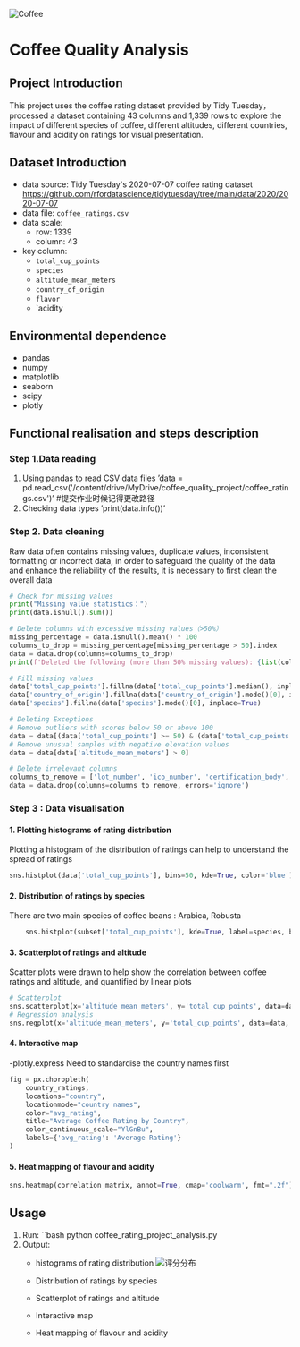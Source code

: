 ![Coffee](https://img.freepik.com/premium-photo/white-coffee-cup-roasted-coffee-beans-around_35570-794.jpg)
# Coffee Quality Analysis
## Project Introduction
This project uses the coffee rating dataset provided by Tidy Tuesday，processed a dataset containing 43 columns and 1,339 rows to explore the impact of different species of coffee, different altitudes, different countries, flavour and acidity on ratings for visual presentation.
   
## Dataset Introduction
- data source: Tidy Tuesday's 2020-07-07 coffee rating dataset https://github.com/rfordatascience/tidytuesday/tree/main/data/2020/2020-07-07
- data file: `coffee_ratings.csv`
- data scale:
  - row: 1339
  - column: 43
- key column:
  - `total_cup_points`
  - `species`
  - `altitude_mean_meters`
  - `country_of_origin`
  - `flavor`
  - `acidity

## Environmental dependence
- pandas
- numpy
- matplotlib
- seaborn
- scipy
- plotly
  
## Functional realisation and steps description
### Step 1.Data reading
1. Using pandas to read CSV data files
’data = pd.read_csv('/content/drive/MyDrive/coffee_quality_project/coffee_ratings.csv')’ #提交作业时候记得更改路径
2. Checking data types
’print(data.info())’

### Step 2. Data cleaning
Raw data often contains missing values, duplicate values, inconsistent formatting or incorrect data, in order to safeguard the quality of the data and enhance the reliability of the results, it is necessary to first clean the overall data

```python
# Check for missing values
print("Missing value statistics：")
print(data.isnull().sum())

# Delete columns with excessive missing values（>50%）
missing_percentage = data.isnull().mean() * 100
columns_to_drop = missing_percentage[missing_percentage > 50].index
data = data.drop(columns=columns_to_drop)
print(f'Deleted the following (more than 50% missing values): {list(columns_to_drop)}')

# Fill missing values
data['total_cup_points'].fillna(data['total_cup_points'].median(), inplace=True)
data['country_of_origin'].fillna(data['country_of_origin'].mode()[0], inplace=True)
data['species'].fillna(data['species'].mode()[0], inplace=True)

# Deleting Exceptions
# Remove outliers with scores below 50 or above 100
data = data[(data['total_cup_points'] >= 50) & (data['total_cup_points'] <= 100)]
# Remove unusual samples with negative elevation values
data = data[data['altitude_mean_meters'] > 0]

# Delete irrelevant columns
columns_to_remove = ['lot_number', 'ico_number', 'certification_body', 'expiration']
data = data.drop(columns=columns_to_remove, errors='ignore')
```

### Step 3 : Data visualisation

#### 1. Plotting histograms of rating distribution
Plotting a histogram of the distribution of ratings can help to understand the spread of ratings
```python
sns.histplot(data['total_cup_points'], bins=50, kde=True, color='blue')
```

#### 2. Distribution of ratings by species
There are two main species of coffee beans : Arabica, Robusta
```python
    sns.histplot(subset['total_cup_points'], kde=True, label=species, bins=30, alpha=0.5)
```

#### 3. Scatterplot of ratings and altitude
Scatter plots were drawn to help show the correlation between coffee ratings and altitude, and quantified by linear plots
```python
# Scatterplot
sns.scatterplot(x='altitude_mean_meters', y='total_cup_points', data=data, alpha=0.6, color='blue')
# Regression analysis
sns.regplot(x='altitude_mean_meters', y='total_cup_points', data=data, scatter_kws={'alpha': 0.5}, line_kws={'color': 'red'})
```

#### 4. Interactive map
-plotly.express
Need to standardise the country names first
```python
fig = px.choropleth(
    country_ratings,
    locations="country",
    locationmode="country names",
    color="avg_rating",
    title="Average Coffee Rating by Country",
    color_continuous_scale="YlGnBu",
    labels={'avg_rating': 'Average Rating'}
)
```
#### 5. Heat mapping of flavour and acidity

```python
sns.heatmap(correlation_matrix, annot=True, cmap='coolwarm', fmt=".2f")
```

## Usage
1. Run:
   ``bash
   python coffee_rating_project_analysis.py
2. Output:
   - histograms of rating distribution
   ![评分分布](example_rating_distribution.png)
   - Distribution of ratings by species
   
   - Scatterplot of ratings and altitude
  

   - Interactive map

   - Heat mapping of flavour and acidity
   

